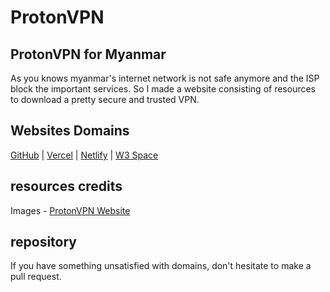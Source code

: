 # ProtonVPN
## ProtonVPN for Myanmar
As you knows myanmar's internet network is not safe anymore and the ISP block the important services. So I made a website consisting of resources to download a pretty secure and trusted VPN.

## Websites Domains
[GitHub](https://ppzh0.github.io/protonvpn) |
[Vercel](https://iiap.vercel.app/) |
[Netlify](https://iiap.netlify.app) |
[W3 Space](https://ppzh0.w3spaces.com) 

## resources credits

<!-- icons - [SVGRepo](https:://www.svgrepo.com)   -->
Images - [ProtonVPN Website](https://protonvpn.com)

## repository
If you have something unsatisfied with domains, don't hesitate to make a pull request.